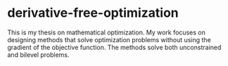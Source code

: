 # derivative-free-optimization
 This is my thesis on mathematical optimization. My work focuses on designing methods that solve optimization problems without using the gradient of the objective function. The methods solve both unconstrained and bilevel problems.
